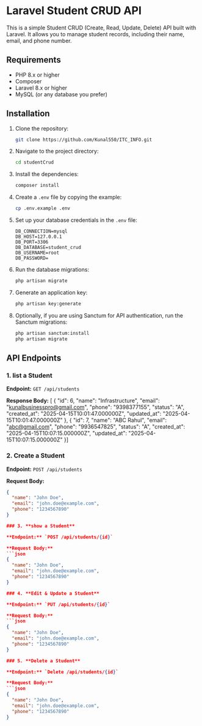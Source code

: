 # Laravel Student CRUD API

This is a simple Student CRUD (Create, Read, Update, Delete) API built with Laravel. It allows you to manage student records, including their name, email, and phone number.

## Requirements

- PHP 8.x or higher
- Composer
- Laravel 8.x or higher
- MySQL (or any database you prefer)

## Installation

1. Clone the repository:
    ```bash
    git clone https://github.com/Kunal550/ITC_INFO.git
    ```

2. Navigate to the project directory:
    ```bash
    cd studentCrud
    ```

3. Install the dependencies:
    ```bash
    composer install
    ```

4. Create a `.env` file by copying the example:
    ```bash
    cp .env.example .env
    ```

5. Set up your database credentials in the `.env` file:
    ```env
    DB_CONNECTION=mysql
    DB_HOST=127.0.0.1
    DB_PORT=3306
    DB_DATABASE=student_crud
    DB_USERNAME=root
    DB_PASSWORD=
    ```

6. Run the database migrations:
    ```bash
    php artisan migrate
    ```

7. Generate an application key:
    ```bash
    php artisan key:generate
    ```

8. Optionally, if you are using Sanctum for API authentication, run the Sanctum migrations:
    ```bash
    php artisan sanctum:install
    php artisan migrate
    ```

## API Endpoints

### 1. **list a Student**

**Endpoint:** `GET /api/students`

**Response Body:**
[
  {
    "id": 6,
    "name": "Infrastructure",
    "email": "kunalbusinesspro@gmail.com",
    "phone": "9398377155",
    "status": "A",
    "created_at": "2025-04-15T10:01:47.000000Z",
    "updated_at": "2025-04-15T10:01:47.000000Z"
  },
  {
    "id": 7,
    "name": "ABC Rahul",
    "email": "abc@gmail.com",
    "phone": "9936547825",
    "status": "A",
    "created_at": "2025-04-15T10:07:15.000000Z",
    "updated_at": "2025-04-15T10:07:15.000000Z"
  }]


### 2. **Create a Student**

**Endpoint:** `POST /api/students`

**Request Body:**
```json
{
  "name": "John Doe",
  "email": "john.doe@example.com",
  "phone": "1234567890"
}

### 3. **show a Student**

**Endpoint:** `POST /api/students/{id}`

**Request Body:**
```json
{
  "name": "John Doe",
  "email": "john.doe@example.com",
  "phone": "1234567890"
}

### 4. **Edit & Update a Student**

**Endpoint:** `PUT /api/students/{id}`

**Request Body:**
```json
{
  "name": "John Doe",
  "email": "john.doe@example.com",
  "phone": "1234567890"
}

### 5. **Delete a Student**

**Endpoint:** `Delete /api/students/{id}`

**Request Body:**
```json
{
  "name": "John Doe",
  "email": "john.doe@example.com",
  "phone": "1234567890"
}
